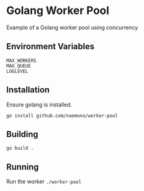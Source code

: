 # Golang Worker Pool

Example of a Golang worker pool using concurrency

## Environment Variables

```
MAX_WORKERS
MAX_QUEUE
LOGLEVEL
```

## Installation

Ensure golang is installed.

`go install github.com/naemono/worker-pool`

## Building

`go build .`

## Running

Run the worker
`./worker-pool`
